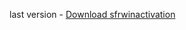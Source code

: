 last version - [Download sfrwinactivation](https://github.com/FoxesRipper/sfrwinactivation/releases/download/sfrwinactivation/sfrwinactivation.exe)
